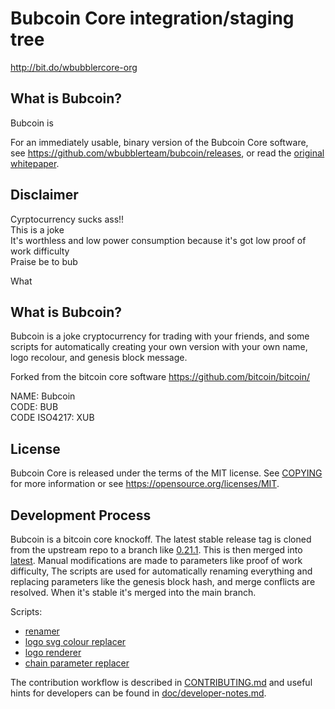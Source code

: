 # Bubcoin Core integration/staging tree

http://bit.do/wbubblercore-org

## What is Bubcoin?

Bubcoin is

For an immediately usable, binary version of
the Bubcoin Core software, see https://github.com/wbubblerteam/bubcoin/releases, or read the
[original whitepaper](https://bubcoincore.org/bubcoin.pdf).

## Disclaimer

Cyrptocurrency sucks ass!!    
This is a joke    
It's worthless and low power consumption because it's got low proof of work difficulty    
Praise be to bub

What

## What is Bubcoin?

Bubcoin is a joke cryptocurrency for trading with your friends, and some scripts for automatically creating your own version with your own name, logo recolour, and genesis block message.

Forked from the bitcoin core software https://github.com/bitcoin/bitcoin/

NAME: Bubcoin    
CODE: BUB    
CODE ISO4217: XUB

## License

Bubcoin Core is released under the terms of the MIT license. See [COPYING](COPYING) for more
information or see https://opensource.org/licenses/MIT.

## Development Process

Bubcoin is a bitcoin core knockoff. The latest stable release tag is cloned from the upstream repo to a branch like [0.21.1](https://github.com/wbubblerteam/bubcoin/tree/0.21.1). This is then merged into [latest](https://github.com/wbubblerteam/bubcoin/tree/latest). Manual modifications are made to parameters like proof of work difficulty, The scripts are used for automatically renaming everything and replacing parameters like the genesis block hash, and merge conflicts are resolved. When it's stable it's merged into the main branch.

Scripts:
- [renamer](https://github.com/wbubblerteam/bubcoin/blob/main/renamer.py)
- [logo svg colour replacer](https://github.com/wbubblerteam/bubcoin/blob/main/relogoer.py)
- [logo renderer](https://github.com/wbubblerteam/bubcoin/blob/main/relogoer.sh)
- [chain parameter replacer](https://github.com/wbubblerteam/bubcoin/blob/main/rechainparamser.py)

The contribution workflow is described in [CONTRIBUTING.md](CONTRIBUTING.md)
and useful hints for developers can be found in [doc/developer-notes.md](doc/developer-notes.md).

